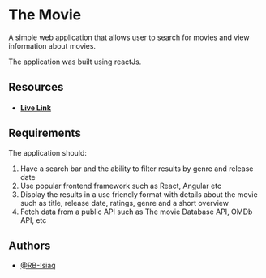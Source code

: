 # The Movie

A simple web application that allows user to search for movies and view information about movies.

The application was built using reactJs.

## Resources

- #### [Live Link](https://the-popular-movies.netlify.app)

## Requirements

The application should:

1. Have a search bar and the ability to filter results by genre and release date
2. Use popular frontend framework such as React, Angular etc
3. Display the results in a use friendly format with details about the movie such as title, release date, ratings, genre and a short overview
4. Fetch data from a public API such as The movie Database API, OMDb API, etc

## Authors

- [@RB-Isiaq](https://twitter.com/RB_Isiaq)
